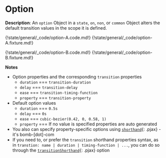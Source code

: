 # Option

__Description__: An `option` Object in a `state`, `on`, `non`, or `common` Object alters the default transition values in the scope it is defined.

{!state/general/_code/option-A.code.md!}
{!state/general/_code/option-A.fixture.md!}

{!state/general/_code/option-B.code.md!}
{!state/general/_code/option-B.fixture.md!}

__Notes__

+ Option properties and the corresponding `transition` properties
    * `duration` <span data-nbsp="3"></span> === <span data-nbsp="3"></span> `transition-duration`
    * `delay` <span data-nbsp="27"></span> === <span data-nbsp="3"></span> `transition-delay`
    * `ease` <span data-nbsp="35"></span> === <span data-nbsp="3"></span> `transition-timing-function`
    * `property` <span data-nbsp="3"></span> === <span data-nbsp="3"></span> `transition-property`
+ Default option values
    * `duration` <span data-nbsp="3"></span> === <span data-nbsp="3"></span> `0.5s`
    * `delay` <span data-nbsp="27"></span> === <span data-nbsp="3"></span> `0s`
    * `ease` <span data-nbsp="35"></span> === <span data-nbsp="3"></span> `cubic-bezier(0.42, 0, 0.58, 1)`
    * `property` <span data-nbsp="3"></span> === <span data-nbsp="3"></span> If no value is specified properties are auto generated
+ You also can specify property-specific options using [`shorthand`](./../state/shorthand.md){: .pjax} - it's bomb-[dot]-com
+ If you need to, or prefer the `transition` shorthand properties syntax, as in `transtion: name | duration | timing-function | ...`, you can do so through the [`transitionShorthand`](../state/specific-option.md#shorthand-properties){: .pjax} option


<div class="cf"></div>
<div class="end"></div>

